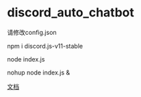 # discord_auto_chatbot
请修改config.json  

npm i discord.js-v11-stable

node index.js

nohup node index.js &

[文档](https://mirror.xyz/0x3Fe18E6CbE4138A92157962fB478129f5F30B780/6zNqaF4YnqEWGNNSIAI4ltCGaL1__KlhqUQdvonlXCg)
